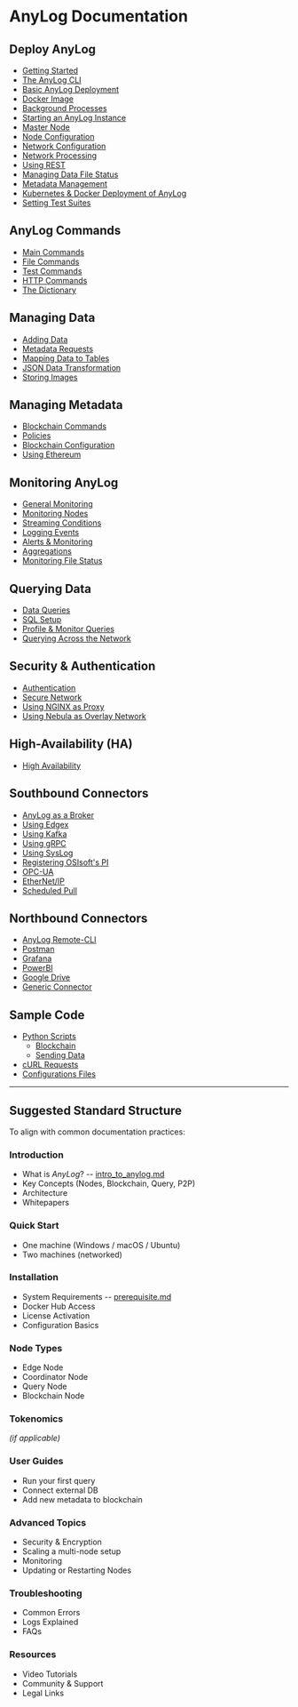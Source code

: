 # AnyLog Documentation

## Deploy AnyLog
- [Getting Started](documentation/getting%20started.md)
- [The AnyLog CLI](documentation/cli.md)
- [Basic AnyLog Deployment](documentation/training)
- [Docker Image](documentation/docker%20image.md)
- [Background Processes](documentation/background%20processes.md)
- [Starting an AnyLog Instance](documentation/starting%20an%20anylog%20instance.md)
- [Master Node](documentation/master%20node.md)
- [Node Configuration](documentation/node%20configuration.md)
- [Network Configuration](documentation/network%20configuration.md)
- [Network Processing](documentation/network%20processing.md)
- [Using REST](documentation/using%20rest.md)
- [Managing Data File Status](documentation/managing%20data%20files%20status.md)
- [Metadata Management](documentation/metadata%20management.md)
- [Kubernetes & Docker Deployment of AnyLog](documentation/deployments)
- [Setting Test Suites](documentation/test%20suites.md)

## AnyLog Commands
- [Main Commands](documentation/anylog%20commands.md)
- [File Commands](documentation/file%20commands.md)
- [Test Commands](documentation/test%20commands.md)
- [HTTP Commands](documentation/http%20commands.md)
- [The Dictionary](documentation/dictionary.md)

## Managing Data
- [Adding Data](documentation/adding%20data.md)
- [Metadata Requests](documentation/metadata%20requests.md)
- [Mapping Data to Tables](documentation/mapping%20data%20to%20tables.md)
- [JSON Data Transformation](documentation/json%20data%20transformation.md)
- [Storing Images](documentation/image%20mapping.md)

## Managing Metadata
- [Blockchain Commands](documentation/blockchain%20commands.md)
- [Policies](documentation/policies.md#policies-based-metadata)
- [Blockchain Configuration](documentation/blockchain%20configuration.md)
- [Using Ethereum](documentation/using%20ethereum.md)

## Monitoring AnyLog
- [General Monitoring](documentation/monitoring%20calls.md)
- [Monitoring Nodes](documentation/monitoring%20nodes.md)
- [Streaming Conditions](documentation/streaming%20conditions.md)
- [Logging Events](documentation/logging%20events.md)
- [Alerts & Monitoring](documentation/alerts%20and%20monitoring.md)
- [Aggregations](documentation/aggregations)
- [Monitoring File Status](documentation/managing%20data%20files%20status.md)

## Querying Data
- [Data Queries](documentation/queries.md)
- [SQL Setup](documentation/sql%20setup.md)
- [Profile & Monitor Queries](documentation/profiling%20and%20monitoring%20queries.md)
- [Querying Across the Network](documentation/network%20processing.md)

## Security & Authentication
- [Authentication](documentation/authentication.md)
- [Secure Network](documentation/secure%20network.md)
- [Using NGINX as Proxy](documentation/deployments/Networking%20&%20Security/nginx.md)
- [Using Nebula as Overlay Network](documentation/deployments/Networking%20&%20Security/nebula.md)

## High-Availability (HA)
- [High Availability](documentation/high%20availability.md)

## Southbound Connectors
- [AnyLog as a Broker](documentation/message%20broker.md)
- [Using Edgex](documentation/using%20edgex.md)
- [Using Kafka](documentation/using%20kafka.md)
- [Using gRPC](documentation/using%20grpc.md)
- [Using SysLog](documentation/using%20syslog.md)
- [Registering OSIsoft's PI](documentation/registering%20pi%20in%20the%20anylog%20network.md)
- [OPC-UA](documentation/opcua.md)
- [EtherNet/IP](documentation/enthernetip.md)
- [Scheduled Pull](documentation/scheduled%20pull.md)

## Northbound Connectors
- [AnyLog Remote-CLI](documentation/northbound%20connectors/remote_cli.md)
- [Postman](documentation/northbound%20connectors/using%20postman.md)
- [Grafana](documentation/northbound%20connectors/using%20grafana.md)
- [PowerBI](documentation/northbound%20connectors/PowerBI.md)
- [Google Drive](documentation/northbound%20connectors/Google.md)
- [Generic Connector](documentation/northbound%20connectors/postgres%20connector.md)

## Sample Code
- [Python Scripts](documentation/examples/Sample%20Python%20Scripts)
  - [Blockchain](documentation/examples/Sample%20Python%20Scripts/blockchain_add_policy_simple.py)
  - [Sending Data](documentation/examples/Sample%20Python%20Scripts/data)
- [cURL Requests](documentation/examples/curl.sh)
- [Configurations Files](documentation/examples/Configuration.md)

---

## Suggested Standard Structure

To align with common documentation practices:

### Introduction
- What is *AnyLog*? -- [intro_to_anylog.md](intro_to_anylog.md) 
- Key Concepts (Nodes, Blockchain, Query, P2P)
- Architecture
- Whitepapers

### Quick Start
- One machine (Windows / macOS / Ubuntu)
- Two machines (networked)

### Installation
- System Requirements -- [prerequisite.md](prerequisite.md)
- Docker Hub Access 
- License Activation
- Configuration Basics

### Node Types
- Edge Node
- Coordinator Node
- Query Node
- Blockchain Node

### Tokenomics
*(if applicable)*

### User Guides
- Run your first query
- Connect external DB
- Add new metadata to blockchain

### Advanced Topics
- Security & Encryption
- Scaling a multi-node setup
- Monitoring
- Updating or Restarting Nodes

### Troubleshooting
- Common Errors
- Logs Explained
- FAQs

### Resources
- Video Tutorials
- Community & Support
- Legal Links
